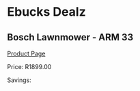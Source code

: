 
# Ebucks Dealz
## Bosch Lawnmower - ARM 33
[Product Page](https://www.ebucks.com/web/shop/productSelected.do?prodId=1199970713&catId=363410833)

Price: R1899.00

Savings: 


	